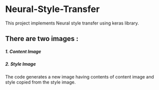 # Neural-Style-Transfer

This project implements Neural style transfer using keras library.

## There are two images :
##### 1. Content Image
##### 2. Style Image

The code generates a new image having contents of content image and style copied from the style image.
